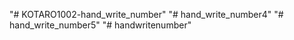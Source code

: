 "# KOTARO1002-hand_write_number" 
"# hand_write_number4" 
"# hand_write_number5" 
"# handwritenumber" 
